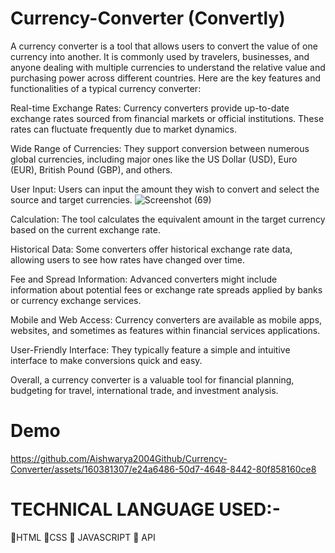 # Currency-Converter (Convertly)
A currency converter is a tool that allows users to convert the value of one currency into another. It is commonly used by travelers, businesses, and anyone dealing with multiple currencies to understand the relative value and purchasing power across different countries. Here are the key features and functionalities of a typical currency converter:

Real-time Exchange Rates: Currency converters provide up-to-date exchange rates sourced from financial markets or official institutions. These rates can fluctuate frequently due to market dynamics.

Wide Range of Currencies: They support conversion between numerous global currencies, including major ones like the US Dollar (USD), Euro (EUR), British Pound (GBP), and others.

User Input: Users can input the amount they wish to convert and select the source and target currencies.
![Screenshot (69)](https://github.com/Aishwarya2004Github/Currency-Converter/assets/160381307/e0d006e5-0844-4422-9a58-f0e4474069f6)

Calculation: The tool calculates the equivalent amount in the target currency based on the current exchange rate.

Historical Data: Some converters offer historical exchange rate data, allowing users to see how rates have changed over time.

Fee and Spread Information: Advanced converters might include information about potential fees or exchange rate spreads applied by banks or currency exchange services.

Mobile and Web Access: Currency converters are available as mobile apps, websites, and sometimes as features within financial services applications.

User-Friendly Interface: They typically feature a simple and intuitive interface to make conversions quick and easy.

Overall, a currency converter is a valuable tool for financial planning, budgeting for travel, international trade, and investment analysis.

# Demo


https://github.com/Aishwarya2004Github/Currency-Converter/assets/160381307/e24a6486-50d7-4648-8442-80f858160ce8

# TECHNICAL LANGUAGE USED:-

💱HTML
💱CSS
💱 JAVASCRIPT
💱 API




